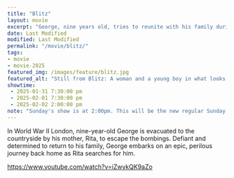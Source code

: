 ```yaml
---
title: "Blitz"
layout: movie
excerpt: "George, nine years old, tries to reunite with his family during the London Blitz."
date: Last Modified
modified: Last Modified
permalink: "/movie/blitz/"
tags: 
- movie
- movie-2025
featured_img: /images/feature/blitz.jpg
featured_alt: "Still from Blitz: A woman and a young boy in what looks like the London Underground."
showtime: 
 - 2025-01-31 7:30:00 pm
 - 2025-02-01 7:30:00 pm
 - 2025-02-02 2:00:00 pm
note: "Sunday's show is at 2:00pm. This will be the new regular Sunday showtime."
---
```


In World War II London, nine-year-old George is evacuated to the countryside by his mother, Rita, to escape the bombings. Defiant and determined to return to his family, George embarks on an epic, perilous journey back home as Rita searches for him.

https://www.youtube.com/watch?v=iZwykQK9aZo
